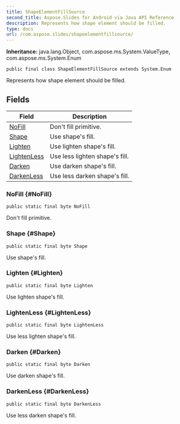 ```yaml
---
title: ShapeElementFillSource
second_title: Aspose.Slides for Android via Java API Reference
description: Represents how shape element should be filled.
type: docs
url: /com.aspose.slides/shapeelementfillsource/
---
```

**Inheritance:**
java.lang.Object, com.aspose.ms.System.ValueType, com.aspose.ms.System.Enum
```
public final class ShapeElementFillSource extends System.Enum
```

Represents how shape element should be filled.
## Fields

| Field | Description |
| --- | --- |
| [NoFill](#NoFill) | Don't fill primitive. |
| [Shape](#Shape) | Use shape's fill. |
| [Lighten](#Lighten) | Use lighten shape's fill. |
| [LightenLess](#LightenLess) | Use less lighten shape's fill. |
| [Darken](#Darken) | Use darken shape's fill. |
| [DarkenLess](#DarkenLess) | Use less darken shape's fill. |
### NoFill {#NoFill}
```
public static final byte NoFill
```


Don't fill primitive.

### Shape {#Shape}
```
public static final byte Shape
```


Use shape's fill.

### Lighten {#Lighten}
```
public static final byte Lighten
```


Use lighten shape's fill.

### LightenLess {#LightenLess}
```
public static final byte LightenLess
```


Use less lighten shape's fill.

### Darken {#Darken}
```
public static final byte Darken
```


Use darken shape's fill.

### DarkenLess {#DarkenLess}
```
public static final byte DarkenLess
```


Use less darken shape's fill.

